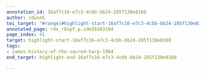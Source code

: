 ```yaml
---
annotation_id: 16af7c16-e7c3-4cbb-bb24-285f130e8160
author: rdunn5
tei_target: "#range(#highlight-start-16af7c16-e7c3-4cbb-bb24-285f130e8160, #highlight-end-16af7c16-e7c3-4cbb-bb24-285f130e8160)"
annotated_page: rdx_r8spf.p.idm26363104
page_index: 41
target: highlight-start-16af7c16-e7c3-4cbb-bb24-285f130e8160
tags:
- james-history-of-the-sacred-harp-1904
end_target: highlight-end-16af7c16-e7c3-4cbb-bb24-285f130e8160

---
```

